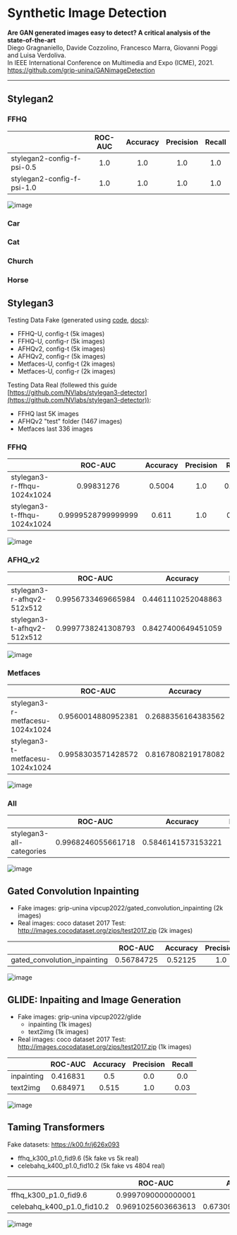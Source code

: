 # Synthetic Image Detection
**Are GAN generated images easy to detect? A critical analysis of the state-of-the-art**
<br />Diego Gragnaniello, Davide Cozzolino, Francesco Marra, Giovanni Poggi and Luisa Verdoliva.
<br />In IEEE International Conference on Multimedia and Expo (ICME), 2021.
<br />https://github.com/grip-unina/GANimageDetection

<hr />

## Stylegan2

### FFHQ
||ROC-AUC|Accuracy|Precision|Recall|
|---|:---:|:---:|:---:|:---:|
|stylegan2-config-f-psi-0.5|1.0|1.0|1.0|1.0|
|stylegan2-config-f-psi-1.0|1.0|1.0|1.0|1.0|

![image](./evaluation_results/stylegan2-ffhq.png)
### Car
### Cat
### Church
### Horse

## Stylegan3
Testing Data Fake (generated using [code](./images_generation/generate_stylegan3.sh), [docs](https://github.com/NVlabs/stylegan3)):
- FFHQ-U, config-t      (5k images)
- FFHQ-U, config-r      (5k images)
- AFHQv2, config-t      (5k images)
- AFHQv2, config-r      (5k images)
- Metfaces-U, config-t  (2k images)
- Metfaces-U, config-r  (2k images)

Testing Data Real (follewed this guide [https://github.com/NVlabs/stylegan3-detector](https://github.com/NVlabs/stylegan3-detector)): 
- FFHQ last 5K images
- AFHQv2 "test" folder (1467 images)
- Metfaces last 336 images

### FFHQ
||ROC-AUC|Accuracy|Precision|Recall|
|---|:---:|:---:|:---:|:---:|
|stylegan3-r-ffhqu-1024x1024|0.99831276|0.5004|1.0|0.0008|
|stylegan3-t-ffhqu-1024x1024|0.9999528799999999|0.611|1.0|0.222|

![image](./evaluation_results/stylegan3-ffhq.png)

### AFHQ_v2
||ROC-AUC|Accuracy|Precision|Recall|
|---|:---:|:---:|:---:|:---:|
|stylegan3-r-afhqv2-512x512|0.9956733469665984|0.4461110252048863|1.0|0.2836|
|stylegan3-t-afhqv2-512x512|0.9997738241308793|0.8427400649451059|1.0|0.7966|

![image](./evaluation_results/stylegan3-afhq_v2.png)

### Metfaces
||ROC-AUC|Accuracy|Precision|Recall|
|---|:---:|:---:|:---:|:---:|
|stylegan3-r-metfacesu-1024x1024|0.9560014880952381|0.2688356164383562|1.0|0.146|
|stylegan3-t-metfacesu-1024x1024|0.9958303571428572|0.8167808219178082|1.0|0.786|

![image](./evaluation_results/stylegan3-metfaces.png)

### All
||ROC-AUC|Accuracy|Precision|Recall|
|---|:---:|:---:|:---:|:---:|
|stylegan3-all-categories|0.9968246055661718|0.5846141573153221|1.0|0.349125|

![image](./evaluation_results/stylegan3-all.png)

## Gated Convolution Inpainting
- Fake images: grip-unina vipcup2022/gated_convolution_inpainting (2k images)
- Real images: coco dataset 2017 Test: http://images.cocodataset.org/zips/test2017.zip (2k images)

||ROC-AUC|Accuracy|Precision|Recall|
|---|:---:|:---:|:---:|:---:|
|gated_convolution_inpainting|0.56784725|0.52125|1.0|0.0425|

![image](./evaluation_results/gated_convolution_inpainting.png)

## GLIDE: Inpaiting and Image Generation
- Fake images: grip-unina vipcup2022/glide
    - inpainting (1k images)
    - text2img (1k images)
- Real images: coco dataset 2017 Test: http://images.cocodataset.org/zips/test2017.zip (1k images)

||ROC-AUC|Accuracy|Precision|Recall|
|---|:---:|:---:|:---:|:---:|
|inpainting|0.416831|0.5|0.0|0.0|
|text2img|0.684971|0.515|1.0|0.03|

![image](./evaluation_results/glide.png)

## Taming Transformers
Fake datasets: https://k00.fr/j626x093
- ffhq_k300_p1.0_fid9.6 (5k fake vs 5k real)
- celebahq_k400_p1.0_fid10.2 (5k fake vs 4804 real)

||ROC-AUC|Accuracy|Precision|Recall|
|---|:---:|:---:|:---:|:---:|
|ffhq_k300_p1.0_fid9.6|0.9997090000000001|0.685|1.0|0.37|
|celebahq_k400_p1.0_fid10.2|0.9691025603663613|0.6730926152590779|1.0|0.359|

![image](./evaluation_results/taming-transformers.png)
